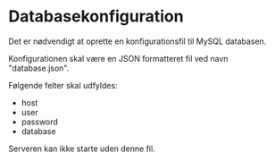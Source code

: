 # Databasekonfiguration

Det er nødvendigt at oprette en konfigurationsfil til MySQL databasen.

Konfigurationen skal være en JSON formatteret fil ved navn "database.json".

Følgende felter skal udfyldes:
 - host
 - user
 - password
 - database

Serveren kan ikke starte uden denne fil.